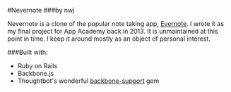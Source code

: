#Nevernote
###by nwj

Nevernote is a clone of the popular note taking app, [Evernote](http://evernote.com/). I wrote it as my final project for App Academy back in 2013. It is unmaintained at this point in time. I keep it around mostly as an object of personal interest.

###Built with:
* Ruby on Rails
* Backbone.js
* Thoughtbot's wonderful [backbone-support](https://github.com/thoughtbot/backbone-support) gem
